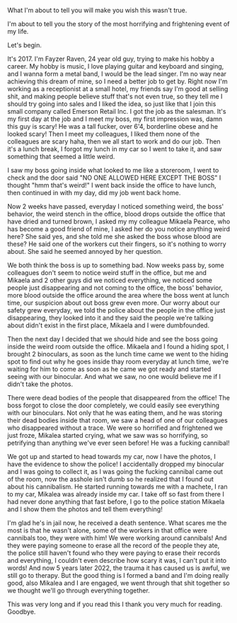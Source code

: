 What I'm about to tell you will make you wish this wasn't true.

I'm about to tell you the story of the most horrifying and frightening event of my life.

Let's begin.

It's 2017. I'm Fayzer Raven, 24 year old guy, trying to make his hobby a career. My hobby is music, I love playing guitar and keyboard and singing, and I wanna form a metal band, I would be the lead singer. I'm no way near achieving this dream of mine, so I need a better job to get by. Right now I'm working as a receptionist at a small hotel, my friends say I'm good at selling shit, and making people believe stuff that's not even true, so they tell me I should try going into sales and I liked the idea, so just like that I join this small company called Emerson Retail Inc. I got the job as the salesman. It's my first day at the job and I meet my boss, my first impression was, damn this guy is scary! He was a tall fucker, over 6'4, borderline obese and he looked scary! Then I meet my colleagues, I liked them none of the colleagues are scary haha, then we all start to work and do our job. Then it's a lunch break, I forgot my lunch in my car so I went to take it, and saw something that seemed a little weird.

 I saw my boss going inside what looked to me like a storeroom, I went to check and the door said "NO ONE ALLOWED HERE EXCEPT THE BOSS" I thought "hmm that's weird!" I went back inside the office to have lunch, then continued in with my day, did my job went back home.

 Now 2 weeks have passed, everyday I noticed something weird, the boss' behavior, the weird stench in the office, blood drops outside the office that have dried and turned brown, I asked my my colleague Mikaela Pearce, who has become a good friend of mine, I asked her do you notice anything weird here? She said yes, and she told me she asked the boss whose blood are these? He said one of the workers cut their fingers, so it's nothing to worry about. She said he seemed annoyed by her question. 

We both think the boss is up to something bad. Now weeks pass by, some colleagues don't seem to notice weird stuff in the office, but me and Mikaela and 2 other guys did we noticed everything, we noticed some people just disappearing and not coming to the office, the boss' behavior, more blood outside the office around the area where the boss went at lunch time, our suspicion about out boss grew even more. Our worry about our safety grew everyday, we told the police about the people in the office just disappearing, they looked into it and they said the people we're talking about didn't exist in the first place, Mikaela and I were dumbfounded.

 Then the next day I decided that we should hide and see the boss going inside the weird room outside the office. Mikaela and I found a hiding spot, I brought 2 binoculars, as soon as the lunch time came we went to the hiding spot to find out why he goes inside thay room everyday at lunch time, we're waiting for him to come as soon as he came we got ready and started seeing with our binocular. And what we saw, no one would believe me if I didn't take the photos. 

There were dead bodies of the people that disappeared from the office! The boss forgot to close the door completely, we could easily see everything with our binoculars. Not only that he was eating them, and he was storing their dead bodies inside that room, we saw a head of one of our colleagues who disappeared without a trace. We were so horrified and frightened we just froze, Mikalea started crying, what we saw was so horrifying, so petrifying than anything we've ever seen before! He was a fucking cannibal! 

We got up and started to head towards my car, now I have the photos, I have the evidence to show the police! I accidentally dropped my binocular and I was going to collect it, as I was going the fucking cannibal came out of the room, now the asshole isn't dumb so he realized that I found out about his cannibalism. He started running towards me with a machete, I ran to my car, Mikalea was already inside my car. I take off so fast from there I had never done anything that fast before, I go to the police station Mikaela and I show them the photos and tell them everything!

I'm glad he's in jail now, he received a death sentence.
What scares me the most is that he wasn't alone, some of the workers in that office were cannibals too, they were with him! We were working around cannibals! And they were paying someone to erase all the record of the people they ate, the police still haven't found who they were paying to erase their records and everything, I couldn't even describe how scary it was, I can't put it into words! And now 5 years later 2022, the trauma it has caused us is awful, we still go to therapy. But the good thing is I formed a band and I'm doing really good, also Mikalea and I are engaged, we went through that shit together so we thought we'll go through everything together.

This was very long and if you read this I thank you very much for reading. Goodbye.